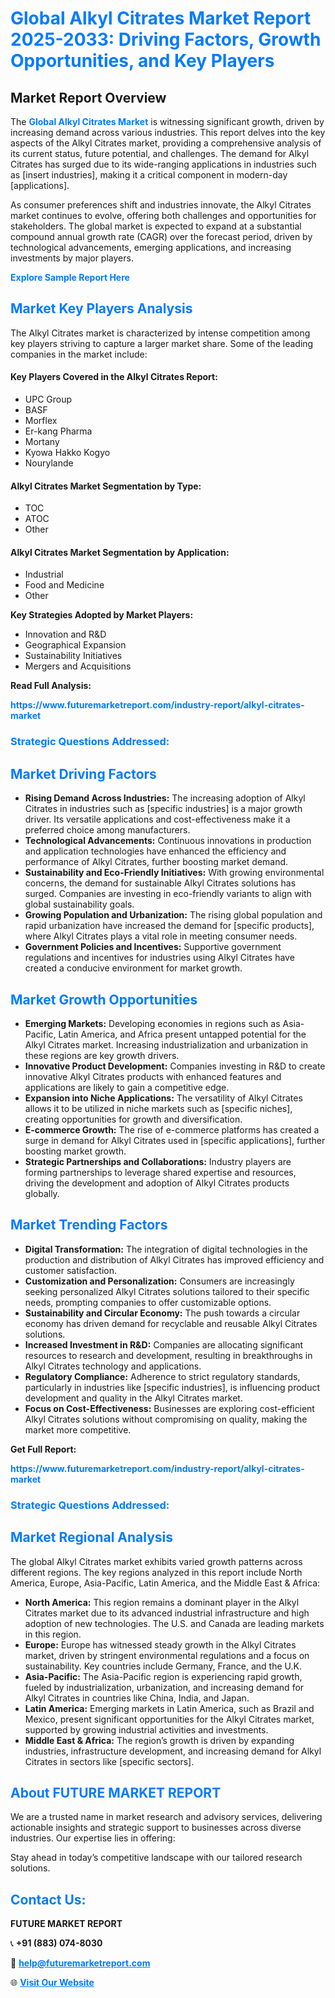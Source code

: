 <h1 style="color: #007BFF;">Global Alkyl Citrates Market Report 2025-2033: Driving Factors, Growth Opportunities, and Key Players</h1>

<section id="overview">
<h2>Market Report Overview</h2>
<p>The <a href="https://www.futuremarketreport.com/industry-report/alkyl-citrates-market" style="color: #007BFF; text-decoration: none;"><strong>Global Alkyl Citrates Market</strong></a> is witnessing significant growth, driven by increasing demand across various industries. This report delves into the key aspects of the Alkyl Citrates market, providing a comprehensive analysis of its current status, future potential, and challenges. The demand for Alkyl Citrates has surged due to its wide-ranging applications in industries such as [insert industries], making it a critical component in modern-day [applications].</p>
<p>As consumer preferences shift and industries innovate, the Alkyl Citrates market continues to evolve, offering both challenges and opportunities for stakeholders. The global market is expected to expand at a substantial compound annual growth rate (CAGR) over the forecast period, driven by technological advancements, emerging applications, and increasing investments by major players.</p>
</section>

<section id="overview">
<p><a href="https://www.futuremarketreport.com/request-sample/reportId=85649" style="color: #007BFF; text-decoration: none;"><strong>Explore Sample Report Here</strong></a></p>
</section>

<section id="key-players">
<h2 style="color: #007BFF;">Market Key Players Analysis</h2>
<p>The Alkyl Citrates market is characterized by intense competition among key players striving to capture a larger market share. Some of the leading companies in the market include:</p>
<h4>Key Players Covered in the Alkyl Citrates Report:</h4>
<ul><li>UPC Group</li><li>BASF</li><li>Morflex</li><li>Er-kang Pharma</li><li>Mortany</li><li>Kyowa Hakko Kogyo</li><li>Nourylande</li></ul>
<h4>Alkyl Citrates Market Segmentation by Type:</h4>
<ul><li>TOC</li><li>ATOC</li><li>Other</li></ul>

<h4>Alkyl Citrates Market Segmentation by Application:</h4>
<ul><li>Industrial</li><li>Food and Medicine</li><li>Other</li></ul>
<p><strong>Key Strategies Adopted by Market Players:</strong></p>
<ul>
<li>Innovation and R&D</li>
<li>Geographical Expansion</li>
<li>Sustainability Initiatives</li>
<li>Mergers and Acquisitions</li>
</ul>
</section>

<section>
<p><strong>Read Full Analysis: </strong></p><a href="https://www.futuremarketreport.com/industry-report/alkyl-citrates-market" style="color: #007BFF; text-decoration: none;"><strong>https://www.futuremarketreport.com/industry-report/alkyl-citrates-market</strong></a>
<h3 style="color: #007BFF;">Strategic Questions Addressed:</h3>
</section>

<section id="driving-factors">
<h2 style="color: #007BFF;">Market Driving Factors</h2>
<ul>
<li><strong>Rising Demand Across Industries:</strong> The increasing adoption of Alkyl Citrates in industries such as [specific industries] is a major growth driver. Its versatile applications and cost-effectiveness make it a preferred choice among manufacturers.</li>
<li><strong>Technological Advancements:</strong> Continuous innovations in production and application technologies have enhanced the efficiency and performance of Alkyl Citrates, further boosting market demand.</li>
<li><strong>Sustainability and Eco-Friendly Initiatives:</strong> With growing environmental concerns, the demand for sustainable Alkyl Citrates solutions has surged. Companies are investing in eco-friendly variants to align with global sustainability goals.</li>
<li><strong>Growing Population and Urbanization:</strong> The rising global population and rapid urbanization have increased the demand for [specific products], where Alkyl Citrates plays a vital role in meeting consumer needs.</li>
<li><strong>Government Policies and Incentives:</strong> Supportive government regulations and incentives for industries using Alkyl Citrates have created a conducive environment for market growth.</li>
</ul>
</section>

<section id="growth-opportunities">
<h2 style="color: #007BFF;">Market Growth Opportunities</h2>
<ul>
<li><strong>Emerging Markets:</strong> Developing economies in regions such as Asia-Pacific, Latin America, and Africa present untapped potential for the Alkyl Citrates market. Increasing industrialization and urbanization in these regions are key growth drivers.</li>
<li><strong>Innovative Product Development:</strong> Companies investing in R&D to create innovative Alkyl Citrates products with enhanced features and applications are likely to gain a competitive edge.</li>
<li><strong>Expansion into Niche Applications:</strong> The versatility of Alkyl Citrates allows it to be utilized in niche markets such as [specific niches], creating opportunities for growth and diversification.</li>
<li><strong>E-commerce Growth:</strong> The rise of e-commerce platforms has created a surge in demand for Alkyl Citrates used in [specific applications], further boosting market growth.</li>
<li><strong>Strategic Partnerships and Collaborations:</strong> Industry players are forming partnerships to leverage shared expertise and resources, driving the development and adoption of Alkyl Citrates products globally.</li>
</ul>
</section>

<section id="trending-factors">
<h2 style="color: #007BFF;">Market Trending Factors</h2>
<ul>
<li><strong>Digital Transformation:</strong> The integration of digital technologies in the production and distribution of Alkyl Citrates has improved efficiency and customer satisfaction.</li>
<li><strong>Customization and Personalization:</strong> Consumers are increasingly seeking personalized Alkyl Citrates solutions tailored to their specific needs, prompting companies to offer customizable options.</li>
<li><strong>Sustainability and Circular Economy:</strong> The push towards a circular economy has driven demand for recyclable and reusable Alkyl Citrates solutions.</li>
<li><strong>Increased Investment in R&D:</strong> Companies are allocating significant resources to research and development, resulting in breakthroughs in Alkyl Citrates technology and applications.</li>
<li><strong>Regulatory Compliance:</strong> Adherence to strict regulatory standards, particularly in industries like [specific industries], is influencing product development and quality in the Alkyl Citrates market.</li>
<li><strong>Focus on Cost-Effectiveness:</strong> Businesses are exploring cost-efficient Alkyl Citrates solutions without compromising on quality, making the market more competitive.</li>
</ul>
</section>

<section>
<p><strong>Get Full Report: </strong></p><a href="https://www.futuremarketreport.com/industry-report/alkyl-citrates-market" style="color: #007BFF; text-decoration: none;"><strong>https://www.futuremarketreport.com/industry-report/alkyl-citrates-market</strong></a>
<h3 style="color: #007BFF;">Strategic Questions Addressed:</h3>
</section>


<section id="regional-analysis">
<h2 style="color: #007BFF;">Market Regional Analysis</h2>
<p>The global Alkyl Citrates market exhibits varied growth patterns across different regions. The key regions analyzed in this report include North America, Europe, Asia-Pacific, Latin America, and the Middle East & Africa:</p>
<ul>
<li><strong>North America:</strong> This region remains a dominant player in the Alkyl Citrates market due to its advanced industrial infrastructure and high adoption of new technologies. The U.S. and Canada are leading markets in this region.</li>
<li><strong>Europe:</strong> Europe has witnessed steady growth in the Alkyl Citrates market, driven by stringent environmental regulations and a focus on sustainability. Key countries include Germany, France, and the U.K.</li>
<li><strong>Asia-Pacific:</strong> The Asia-Pacific region is experiencing rapid growth, fueled by industrialization, urbanization, and increasing demand for Alkyl Citrates in countries like China, India, and Japan.</li>
<li><strong>Latin America:</strong> Emerging markets in Latin America, such as Brazil and Mexico, present significant opportunities for the Alkyl Citrates market, supported by growing industrial activities and investments.</li>
<li><strong>Middle East & Africa:</strong> The region’s growth is driven by expanding industries, infrastructure development, and increasing demand for Alkyl Citrates in sectors like [specific sectors].</li>
</ul>
</section>

<footer>
<h2 style="color: #007BFF;">About FUTURE MARKET REPORT</h2>
<p>We are a trusted name in market research and advisory services, delivering actionable insights and strategic support to businesses across diverse industries. Our expertise lies in offering:</p>

<p>Stay ahead in today’s competitive landscape with our tailored research solutions.</p>

<h2 style="color: #007BFF;">Contact Us:</h2>
<p><strong>FUTURE MARKET REPORT</strong></p>
<p>📞 <strong>+91 (883) 074-8030</strong></p>
<p>📧 <strong><a href="mailto:help@futuremarketreport.com" style="color: #007BFF;">help@futuremarketreport.com</a></strong></p>
<p>🌐 <strong><a href="https://www.futuremarketreport.com/" style="color: #007BFF;">Visit Our Website</a></strong></p>
</footer>